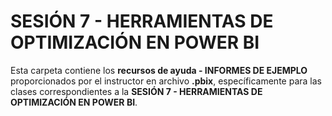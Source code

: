 # SESIÓN 7 - HERRAMIENTAS DE OPTIMIZACIÓN EN POWER BI

Esta carpeta contiene los **recursos de ayuda - INFORMES DE EJEMPLO** proporcionados por el instructor en archivo **.pbix**, específicamente para las clases correspondientes a la **SESIÓN 7 - HERRAMIENTAS DE OPTIMIZACIÓN EN POWER BI**.